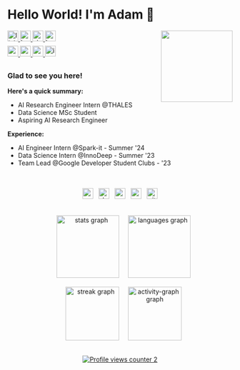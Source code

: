 # Hello World! I'm Adam 👋   

<div>
<img src="https://media3.giphy.com/media/v1.Y2lkPTc5MGI3NjExa3k1MW5jcWpsanN3bDNhdmlweThxa2NqbGU3c3FnOTVvemZlaG84aSZlcD12MV9pbnRlcm5hbF9naWZfYnlfaWQmY3Q9Zw/hkcLYq8U0UHemJEkZ0/giphy.gif" align="right" width="160" />
</div>

<!--
<div>
<img src="https://media0.giphy.com/media/v1.Y2lkPTc5MGI3NjExZGdpcWwzcmk3Z3RweDN1YXRsd3EwNGZtZmF5ajBvd3poaGhiYnhuaSZlcD12MV9pbnRlcm5hbF9naWZfYnlfaWQmY3Q9Zw/U4jfYmwUUd3pGStk5E/giphy.gif" align="right" width="210" />
</div>
-->

<a href="https://linkedin.com/in/adambenkhalifa" target="_blank">
<img src=https://img.shields.io/badge/linkedin-%231E77B5.svg?&style=for-the-badge&logo=linkedin&logoColor=white height="24" alt=linkedin style="margin-bottom: 10px;" />
</a>
<a href="https://www.kaggle.com/ademsalehbenkhalifa" target="_blank">
<img src=https://img.shields.io/badge/kaggle-%2344BAE8.svg?&style=for-the-badge&logo=kaggle&logoColor=white height="24" alt=kaggle style="margin-bottom: 10px;" />
</a>

<a href="https://zindi.africa/users/Thunderhead_exe" target="_blank">
<img src=https://encrypted-tbn0.gstatic.com/images?q=tbn:ANd9GcSQn1AUd--fQVIwO5is0ph_-mPV0UJbmtSQXA&s height="24" alt=zindi style="margin-bottom: 10px;" />
</a>
<a href="https://huggingface.co/Adam-Ben-Khalifa" target="_blank">
<img src=https://encrypted-tbn0.gstatic.com/images?q=tbn:ANd9GcTml8AOvfBEvBwCmb1mPQWNfHk-7KliyXBeNr_AaTPMCc-7h0jLTl9YVUbYHP2TPjQqfg&usqp=CAU height="24" alt=huggingface style="margin-bottom: 10px;" />
</a>

<br/>  

<a href="https://leetcode.com/u/ademsalahbk/" target="_blank">
<img src=https://img.shields.io/badge/LeetCode-000000?style=for-the-badge&logo=LeetCode&logoColor=#d16c06 height="24" alt=x style="margin-bottom: 10px;" />
</a>
<!-- 
<a href="https://www.hackerrank.com/profile/ademsalahbk" target="_blank">
<img src="https://img.shields.io/static/v1?message=HackerRank&logo=hackerrank&label=&color=2EC866&logoColor=white&labelColor=&style=for-the-badge" height="28" alt="hackerrank logo"/>
</a>
<a href="https://www.behance.net/ademsabenkha" target="_blank">
<img src=https://img.shields.io/static/v1?message=Behance&logo=behance&label=&color=1769ff&logoColor=white&labelColor=&style=for-the-badge alt=behance style="margin-bottom: 5px;" />
</a> 
-->
<a href="https://x.com/Thunderhead_exe" target="_blank">
<img src=https://creativereview.imgix.net/content/uploads/2023/07/twitterx-banner.jpg?auto=compress height="24" alt=x style="margin-bottom: 10px;" />
</a>
<a href="https://medium.com/@AdamBenKhalifa" target="_blank">
<img src=https://img.shields.io/static/v1?message=Medium&logo=medium&label=&color=12100E&logoColor=white&labelColor=&style=for-the-badge height="24" alt=medium style="margin-bottom: 10px;" />
</a>

<a href="https://instagram.com/thunderhead.exe" target="_blank">
<img src=https://img.shields.io/badge/instagram-%23000000.svg?&style=for-the-badge&logo=instagram&logoColor=white height="24" alt=instagram style="margin-bottom: 10px;" />
</a>


### Glad to see you here!  
**Here's a quick summary:**
- AI Research Engineer Intern @THALES
- Data Science MSc Student
- Aspiring AI Research Engineer
  

**Experience:**
- AI Engineer Intern @Spark-it - Summer '24
- Data Science Intern @InnoDeep - Summer '23
- Team Lead @Google Developer Student Clubs - '23
  

<br/>  

<br clear="both">

<div align="center">
  <img src="https://img.shields.io/badge/Python-3776AB?logo=python&logoColor=white&style=for-the-badge" height="24" alt="python logo" />
  <img width="4" />
  <img src="https://img.shields.io/badge/docker-2496ED?logo=docker&logoColor=white&style=for-the-badge" height="24" alt="docker logo" />
  <img width="4" />
  <img src="https://img.shields.io/badge/pandas-150458?logo=pandas&logoColor=white&style=for-the-badge" height="24" alt="pandas logo" />
  <img width="4" />
  <!--
  <img src="https://img.shields.io/badge/tensorflow-FF6F00?logo=tensorflow&logoColor=white&style=for-the-badge" height="28" alt="tensorflow logo" />
  <img width="12" />
  -->
  <img src="https://img.shields.io/badge/PyTorch-EE4C2C?logo=pytorch&logoColor=white&style=for-the-badge" height="24" alt="pytorch logo" />
  <img width="4" />
  <img src="https://img.shields.io/badge/git-F05032?logo=git&logoColor=white&style=for-the-badge" height="24" alt="git logo" />
</div>

<br clear="both">
<br clear="both">

<div align="center">
  <img width="12" />
  <img src="https://github-readme-stats.vercel.app/api?username=Thunderhead-exe&hide_title=true&hide_rank=true&show_icons=true&include_all_commits=true&count_private=true&disable_animations=false&theme=tokyonight&locale=en&hide_border=true&order=1" height="140" alt="stats graph" />
  <img width="12" />
  <img src="https://github-readme-stats.vercel.app/api/top-langs?username=Thunderhead-exe&locale=en&hide_title=false&layout=compact&card_width=320&langs_count=6&theme=tokyonight&hide_border=true&order=2" height="140" alt="languages graph" />
</div>
<br clear="both">
<div align="center">
  <img width="12" />
  <img src="https://streak-stats.demolab.com?user=Thunderhead-exe&locale=en&mode=daily&theme=tokyonight&hide_border=true&border_radius=6&order=3" height="120" alt="streak graph" />
  <img width="12" />
  <img src="https://github-readme-activity-graph.vercel.app/graph?username=Thunderhead-exe&radius=12&theme=tokyo-night&area=true&order=5&hide_border=true&hide_title=true" height="120" alt="activity-graph graph" />
</div>

<br clear="both">

<div align="center">
  
  [![Profile views counter 2](https://u8views.com/api/v1/github/profiles/111364619/views/day-week-month-total-count.svg)](https://u8views.com/github/Thunderhead-exe)
</div>
